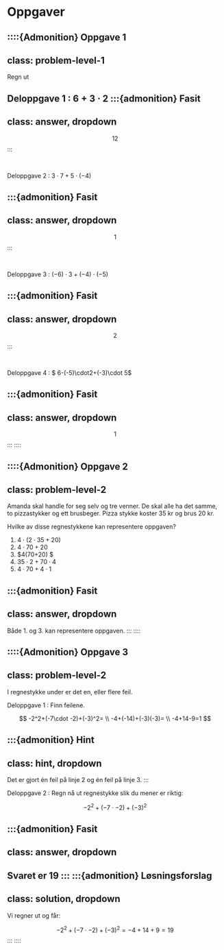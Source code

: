 # Oppgaver

::::{Admonition} Oppgave 1
---
class: problem-level-1
---
Regn ut

Deloppgave 1
:  $6 + 3\cdot 2$
:::{admonition} Fasit
---
class: answer, dropdown
---
$$12$$
:::

<br>

Deloppgave 2
: $3\cdot 7 + 5\cdot (-4)$

:::{admonition} Fasit
---
class: answer, dropdown
---
$$1$$
:::

<br>

Deloppgave 3
: $(-6)\cdot 3+(-4)\cdot (-5)$

:::{admonition} Fasit
---
class: answer, dropdown
---
$$2$$
:::

<br>

Deloppgave 4
: $	 6-(-5)\cdot2+(-3)\cdot 5$

:::{admonition} Fasit
---
class: answer, dropdown
---
$$1$$
:::
::::

::::{Admonition} Oppgave 2
---
class: problem-level-2
---
Amanda skal handle for seg selv og tre venner. De skal alle ha det samme, to pizzastykker og ett brusbeger. 
Pizza stykke koster 35 kr og brus 20 kr. 

Hvilke av disse regnestykkene kan representere oppgaven?


1. $4 \cdot (2\cdot 35 + 20)$ 
2. $4\cdot 70 + 20$
3. $4(70+20) $
4. $35\cdot 2+ 70\cdot 4$
5. $4\cdot 70 +4\cdot 1$

:::{admonition} Fasit
---
class: answer, dropdown
---
Både 1. og 3. kan representere oppgaven. 
:::
::::

::::{Admonition} Oppgave 3
---
class: problem-level-2
---
I regnestykke under er det en, eller flere feil. 

Deloppgave 1
: Finn feilene. 

$$
-2^2+(-7\cdot -2)+(-3)^2= \\
-4+(-14)+(-3)(-3)= \\
-4+14-9=1 
$$

:::{admonition} Hint
---
class: hint, dropdown
---
Det er gjort én feil på linje 2 og én feil på linje 3. 
:::

Deloppgave 2
: Regn nå ut regnestykke slik du mener er riktig: 

$$-2^2+(-7\cdot-2)+(-3)^2$$

:::{admonition} Fasit
---
class: answer, dropdown
---
Svaret er $19$
:::
:::{admonition} Løsningsforslag
---
class: solution, dropdown
---
Vi regner ut og får: 

$$-2^2+(-7\cdot-2)+(-3)^2 = -4 + 14 + 9 = 19 $$
:::
::::
